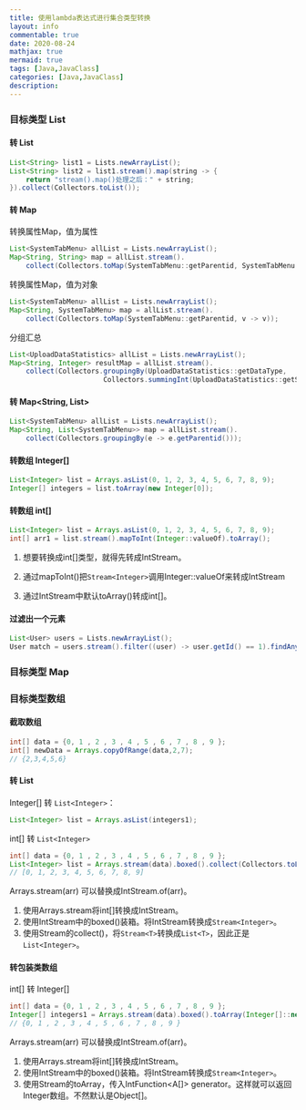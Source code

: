 ```yaml
---
title: 使用lambda表达式进行集合类型转换
layout: info
commentable: true
date: 2020-08-24
mathjax: true
mermaid: true
tags: [Java,JavaClass]
categories: [Java,JavaClass]
description: 
---
```


### 目标类型 List

#### 转 List

```java
List<String> list1 = Lists.newArrayList();
List<String> list2 = list1.stream().map(string -> {
	return "stream().map()处理之后：" + string;
}).collect(Collectors.toList());
```

<!--more-->

#### 转 Map

转换属性Map，值为属性

```java
List<SystemTabMenu> allList = Lists.newArrayList();
Map<String, String> map = allList.stream().
	collect(Collectors.toMap(SystemTabMenu::getParentid, SystemTabMenu::getParentid));
```

转换属性Map，值为对象

```java
List<SystemTabMenu> allList = Lists.newArrayList();
Map<String, SystemTabMenu> map = allList.stream().
	collect(Collectors.toMap(SystemTabMenu::getParentid, v -> v));
```

分组汇总

```java
List<UploadDataStatistics> allList = Lists.newArrayList();
Map<String, Integer> resultMap = allList.stream().
    collect(Collectors.groupingBy(UploadDataStatistics::getDataType,
                       Collectors.summingInt(UploadDataStatistics::getSuccessnum)));
```

#### 转 Map<String, List>

```java
List<SystemTabMenu> allList = Lists.newArrayList();
Map<String, List<SystemTabMenu>> map = allList.stream().
	collect(Collectors.groupingBy(e -> e.getParentid()));
```

#### 转数组 Integer[]

```java
List<Integer> list = Arrays.asList(0, 1, 2, 3, 4, 5, 6, 7, 8, 9);
Integer[] integers = list.toArray(new Integer[0]);
```

#### 转数组 int[]

```java
List<Integer> list = Arrays.asList(0, 1, 2, 3, 4, 5, 6, 7, 8, 9);
int[] arr1 = list.stream().mapToInt(Integer::valueOf).toArray();
```

1. 想要转换成int[]类型，就得先转成IntStream。

2. 通过mapToInt()把`Stream<Integer>`调用Integer::valueOf来转成IntStream
3. 通过IntStream中默认toArray()转成int[]。

#### 过滤出一个元素

```java
List<User> users = Lists.newArrayList();
User match = users.stream().filter((user) -> user.getId() == 1).findAny().get();
```

### 目标类型 Map

### 目标类型数组

#### 截取数组

```java
int[] data = {0, 1 , 2 , 3 , 4 , 5 , 6 , 7 , 8 , 9 };
int[] newData = Arrays.copyOfRange(data,2,7);
// {2,3,4,5,6}
```

#### 转 List

Integer[] 转 `List<Integer>`：

```java
List<Integer> list = Arrays.asList(integers1);
```
int[] 转 `List<Integer>`

```java
int[] data = {0, 1 , 2 , 3 , 4 , 5 , 6 , 7 , 8 , 9 };
List<Integer> list = Arrays.stream(data).boxed().collect(Collectors.toList());
// [0, 1, 2, 3, 4, 5, 6, 7, 8, 9]
```

Arrays.stream(arr) 可以替换成IntStream.of(arr)。

1. 使用Arrays.stream将int[]转换成IntStream。
2. 使用IntStream中的boxed()装箱。将IntStream转换成`Stream<Integer>`。
3. 使用Stream的collect()，将`Stream<T>`转换成`List<T>`，因此正是`List<Integer>`。          

#### 转包装类数组

int[] 转 Integer[]

```java
int[] data = {0, 1 , 2 , 3 , 4 , 5 , 6 , 7 , 8 , 9 };
Integer[] integers1 = Arrays.stream(data).boxed().toArray(Integer[]::new);
// {0, 1 , 2 , 3 , 4 , 5 , 6 , 7 , 8 , 9 }
```

Arrays.stream(arr) 可以替换成IntStream.of(arr)。

1. 使用Arrays.stream将int[]转换成IntStream。
2. 使用IntStream中的boxed()装箱。将IntStream转换成`Stream<Integer>`。
3. 使用Stream的toArray，传入IntFunction<A[]> generator。这样就可以返回Integer数组。不然默认是Object[]。

